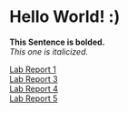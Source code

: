 # Hello World! :)

**This Sentence is bolded.**    
*This one is italicized.*   

[Lab Report 1](lab-report-1-week-0.md)  
[Lab Report 3](lab-report-3-week-5.md)  
[Lab Report 4](lab-report-4-week-7.md)  
[Lab Report 5](lab-report-5-week-8.md)